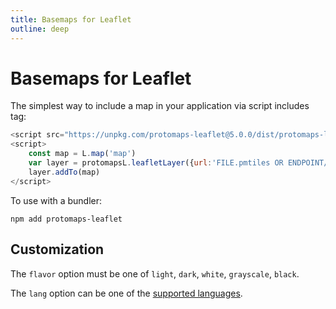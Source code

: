 ```yaml
---
title: Basemaps for Leaflet
outline: deep
---
```


# Basemaps for Leaflet

The simplest way to include a map in your application via script includes tag:

```js
<script src="https://unpkg.com/protomaps-leaflet@5.0.0/dist/protomaps-leaflet.js"></script>
<script>
    const map = L.map('map')
    var layer = protomapsL.leafletLayer({url:'FILE.pmtiles OR ENDPOINT/{z}/{x}/{y}.mvt', flavor: 'light', lang: 'en'})
    layer.addTo(map)
</script>
```

To use with a bundler:

```
npm add protomaps-leaflet
```

## Customization

The `flavor` option must be one of `light`, `dark`, `white`, `grayscale`, `black`.

The `lang` option can be one of the [supported languages](/basemaps/localization).

